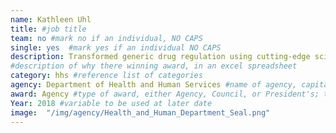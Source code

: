 ```yaml
---
name: Kathleen Uhl
title: #job title
team: no #mark no if an individual, NO CAPS
single: yes  #mark yes if an individual NO CAPS
description: Transformed generic drug regulation using cutting-edge science and expert leadership. Dr. Uhl’s work has expanded access generic drugs made it possible for millions of Americans to access essential medications.  
#description of why there winning award, in an excel spreadsheet
category: hhs #reference list of categories
agency: Department of Health and Human Services #name of agency, capitalize first letter of each name
award: Agency #type of award, either Agency, Council, or President's; this is case sensitive so make sure to match the options listed exactly. This section generates the format of the card
Year: 2018 #variable to be used at later date
image:  "/img/agency/Health_and_Human_Department_Seal.png"
---
```

